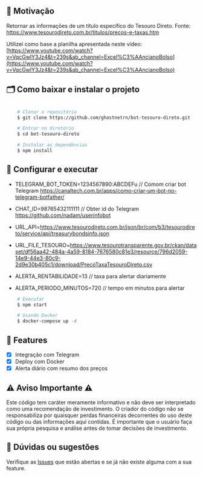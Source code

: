 ## 🚀 **Motivação**

Retornar as informações de um título específico do Tesouro Direto.
Fonte: https://www.tesourodireto.com.br/titulos/precos-e-taxas.htm

Utilizei como base a planilha apresentada neste vídeo: [https://www.youtube.com/watch?v=VqcGwlY3Jz4&t=239s&ab_channel=Excel%C3%AAncianoBolso](https://www.youtube.com/watch?v=VqcGwlY3Jz4&t=239s&ab_channel=Excel%C3%AAncianoBolso)

## 🗂 Como baixar e instalar o projeto

```bash

    # Clonar o repositório
    $ git clone https://github.com/ghostnetrn/bot-tesouro-direto.git

    # Entrar no diretório
    $ cd bot-tesouro-direto

    # Instalar as dependências
    $ npm install
```

## 💾 Configurar e executar
 
- TELEGRAM_BOT_TOKEN=1234567890:ABCDEFu // Comom criar bot Telegram https://canaltech.com.br/apps/como-criar-um-bot-no-telegram-botfather/
    
- CHAT_ID=98765432111111 // Obter id do Telegram https://github.com/nadam/userinfobot
    
- URL_API=https://www.tesourodireto.com.br/json/br/com/b3/tesourodireto/service/api/treasurybondsinfo.json
    
- URL_FILE_TESOURO=https://www.tesourotransparente.gov.br/ckan/dataset/df56aa42-484a-4a59-8184-7676580c81e3/resource/796d2059-14e9-44e3-80c9-2d9e30b405c1/download/PrecoTaxaTesouroDireto.csv
    
- ALERTA_RENTABILIDADE=13 // taxa para alertar diariamente
    
- ALERTA_PERIODO_MINUTOS=720 // tempo em minutos para alertar

```bash
    # Executar
    $ npm start

    # Usando Docker
    $ docker-compose up -d
```

## 🌟 Features

- [x] Integração com Telegram
- [x] Deploy com Docker
- [x] Alerta diário com resumo dos preços

## ⚠️ Aviso Importante ⚠️

Este código tem caráter meramente informativo e não deve ser interpretado como uma recomendação de investimento. O criador do código não se responsabiliza por quaisquer perdas financeiras decorrentes do uso deste código ou das informações aqui contidas. É importante que o usuário faça sua própria pesquisa e análise antes de tomar decisões de investimento.

## 💜 Dúvidas ou sugestões

Verifique as [Issues](https://github.com/ghostnetrn/bot-tesouro-direto/issues) que estão abertas e se já não existe alguma com a sua feature.
